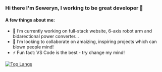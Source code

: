 ### Hi there I'm Seweryn, I working to be great developer 👋

#### A few things about me:

- 🔭 I’m currently working on full-stack website, 6-axis robot arm and bidarectional power converter...
- 👯 I’m looking to collaborate on amaizing, inspiring projects which can blown people mind!
- ⚡ Fun fact: VS Code is the best - try change my mind!

[![Top Langs](https://github-readme-stats.vercel.app/api/top-langs/?username=anuraghazra&langs_count=5)](https://github.com/anuraghazra/github-readme-stats)
